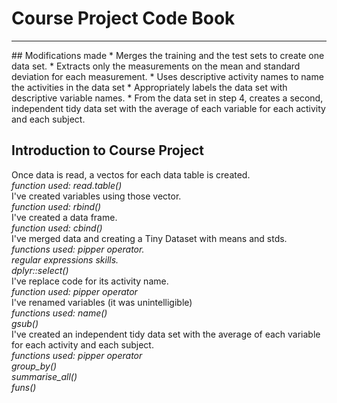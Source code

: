 # Course Project Code Book
<hr>
## Modifications made
* Merges the training and the test sets to create one data set.
* Extracts only the measurements on the mean and standard deviation for each measurement.
* Uses descriptive activity names to name the activities in the data set
* Appropriately labels the data set with descriptive variable names.
* From the data set in step 4, creates a second, independent tidy data set with the average of each variable for each activity and each subject.

## Introduction to Course Project
Once data is read, a vectos for each data table is created.
<br>
     *function used: read.table()*
<br>
I've created variables using those vector.
<br>
      *function used: rbind()*
<br>
I've created a data frame.
<br>
      *function used: cbind()*
<br>
I've merged data and creating a Tiny Dataset with means and stds.
<br> 
      *functions used: pipper operator.*
           <br>
            *regular expressions skills.*
            <br>
           *dplyr::select()*
            <br>
I've replace code for its activity name.
<br>
      *function used: pipper operator*
      <br>
I've renamed variables (it was unintelligible)
<br>
      *functions used: name()*
      <br>
           *gsub()*
<br>
I've created an independent tidy data set with the average of each variable for each activity and each subject.
    <br>
      *functions used: pipper operator*
      <br>
           *group_by()*
          <br>
            *summarise_all()*
            <br>
            *funs()*
